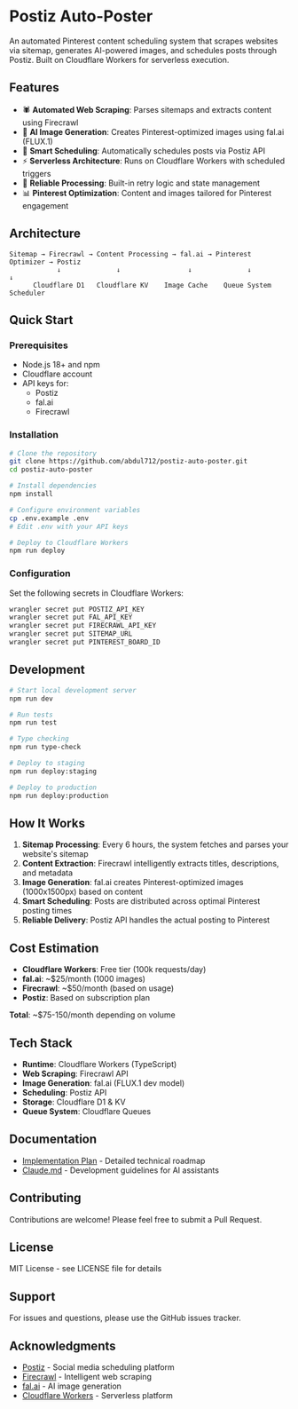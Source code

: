 # Postiz Auto-Poster

An automated Pinterest content scheduling system that scrapes websites via sitemap, generates AI-powered images, and schedules posts through Postiz. Built on Cloudflare Workers for serverless execution.

## Features

- 🕷️ **Automated Web Scraping**: Parses sitemaps and extracts content using Firecrawl
- 🎨 **AI Image Generation**: Creates Pinterest-optimized images using fal.ai (FLUX.1)
- 📅 **Smart Scheduling**: Automatically schedules posts via Postiz API
- ⚡ **Serverless Architecture**: Runs on Cloudflare Workers with scheduled triggers
- 🔄 **Reliable Processing**: Built-in retry logic and state management
- 📊 **Pinterest Optimization**: Content and images tailored for Pinterest engagement

## Architecture

```
Sitemap → Firecrawl → Content Processing → fal.ai → Pinterest Optimizer → Postiz
            ↓              ↓                 ↓              ↓               ↓
      Cloudflare D1   Cloudflare KV    Image Cache    Queue System    Scheduler
```

## Quick Start

### Prerequisites

- Node.js 18+ and npm
- Cloudflare account
- API keys for:
  - Postiz
  - fal.ai
  - Firecrawl

### Installation

```bash
# Clone the repository
git clone https://github.com/abdul712/postiz-auto-poster.git
cd postiz-auto-poster

# Install dependencies
npm install

# Configure environment variables
cp .env.example .env
# Edit .env with your API keys

# Deploy to Cloudflare Workers
npm run deploy
```

### Configuration

Set the following secrets in Cloudflare Workers:

```bash
wrangler secret put POSTIZ_API_KEY
wrangler secret put FAL_API_KEY
wrangler secret put FIRECRAWL_API_KEY
wrangler secret put SITEMAP_URL
wrangler secret put PINTEREST_BOARD_ID
```

## Development

```bash
# Start local development server
npm run dev

# Run tests
npm run test

# Type checking
npm run type-check

# Deploy to staging
npm run deploy:staging

# Deploy to production
npm run deploy:production
```

## How It Works

1. **Sitemap Processing**: Every 6 hours, the system fetches and parses your website's sitemap
2. **Content Extraction**: Firecrawl intelligently extracts titles, descriptions, and metadata
3. **Image Generation**: fal.ai creates Pinterest-optimized images (1000x1500px) based on content
4. **Smart Scheduling**: Posts are distributed across optimal Pinterest posting times
5. **Reliable Delivery**: Postiz API handles the actual posting to Pinterest

## Cost Estimation

- **Cloudflare Workers**: Free tier (100k requests/day)
- **fal.ai**: ~$25/month (1000 images)
- **Firecrawl**: ~$50/month (based on usage)
- **Postiz**: Based on subscription plan

**Total**: ~$75-150/month depending on volume

## Tech Stack

- **Runtime**: Cloudflare Workers (TypeScript)
- **Web Scraping**: Firecrawl API
- **Image Generation**: fal.ai (FLUX.1 dev model)
- **Scheduling**: Postiz API
- **Storage**: Cloudflare D1 & KV
- **Queue System**: Cloudflare Queues

## Documentation

- [Implementation Plan](./IMPLEMENTATION_PLAN.md) - Detailed technical roadmap
- [Claude.md](./CLAUDE.md) - Development guidelines for AI assistants

## Contributing

Contributions are welcome! Please feel free to submit a Pull Request.

## License

MIT License - see LICENSE file for details

## Support

For issues and questions, please use the GitHub issues tracker.

## Acknowledgments

- [Postiz](https://postiz.com) - Social media scheduling platform
- [Firecrawl](https://firecrawl.dev) - Intelligent web scraping
- [fal.ai](https://fal.ai) - AI image generation
- [Cloudflare Workers](https://workers.cloudflare.com) - Serverless platform